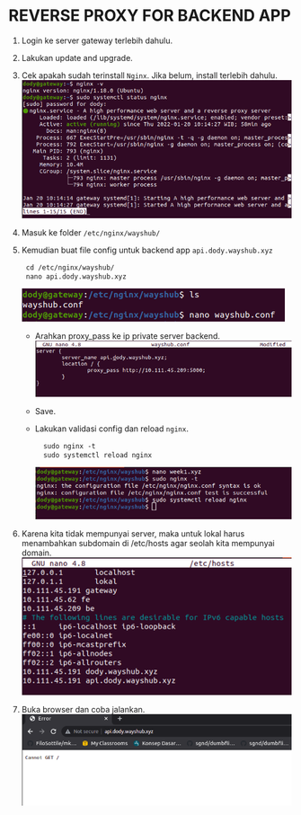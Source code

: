 # **REVERSE PROXY FOR BACKEND APP**

1. Login ke server gateway terlebih dahulu.
2. Lakukan update and upgrade.
3. Cek apakah sudah terinstall `Nginx`. Jika belum, install terlebih dahulu. <br>
   ![ceknginx](assets/images-reverse-proxy-for-backend-app/ceknginx.png) <br>

4. Masuk ke folder `/etc/nginx/wayshub/`
5. Kemudian buat file config untuk backend app `api.dody.wayshub.xyz`

        cd /etc/nginx/wayshub/
        nano api.dody.wayshub.xyz
    ![folderwayshub](assets/images-reverse-proxy-for-backend-app/folderwayshub.png) <br>

    - Arahkan proxy_pass ke ip private server backend.
    ![config](assets/images-reverse-proxy-for-backend-app/config.png) <br>

    - Save.
    - Lakukan validasi config dan reload `nginx`.


            sudo nginx -t
            sudo systemctl reload nginx
        ![validasi](../week-1/assets/images-reverse-proxy/validasi.png) <br>

6. Karena kita tidak mempunyai server, maka untuk lokal harus menambahkan subdomain di /etc/hosts agar seolah kita mempunyai domain.
   ![hosts](assets/images-reverse-proxy-for-backend-app/hosts.png) <br>

7. Buka browser dan coba jalankan. <br>
   ![result](assets/images-reverse-proxy-for-backend-app/result.png)